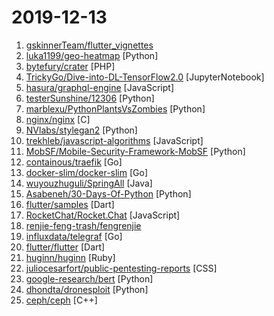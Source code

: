 # 2019-12-13

1. [gskinnerTeam/flutter_vignettes](https://github.com/gskinnerTeam/flutter_vignettes "A collection of fun Flutter experiments, created by gskinner, in partnership with Google.") 
2. [luka1199/geo-heatmap](https://github.com/luka1199/geo-heatmap "🗺 Generate an interactive geo heatmap from your Google location data") [Python]
3. [bytefury/crater](https://github.com/bytefury/crater "Free & Open Source Invoice App for Freelancers & Small Businesses") [PHP]
4. [TrickyGo/Dive-into-DL-TensorFlow2.0](https://github.com/TrickyGo/Dive-into-DL-TensorFlow2.0 "本项目将《动手学深度学习》(Dive into Deep Learning)原书中的MXNet实现改为TensorFlow 2.0实现，项目已得到李沐老师的同意") [JupyterNotebook]
5. [hasura/graphql-engine](https://github.com/hasura/graphql-engine "Blazing fast, instant realtime GraphQL APIs on Postgres with fine grained access control, also trigger webhooks on database events.") [JavaScript]
6. [testerSunshine/12306](https://github.com/testerSunshine/12306 "12306智能刷票，订票") [Python]
7. [marblexu/PythonPlantsVsZombies](https://github.com/marblexu/PythonPlantsVsZombies "a simple PlantsVsZombies game") [Python]
8. [nginx/nginx](https://github.com/nginx/nginx "An official read-only mirror of http://hg.nginx.org/nginx/ which is updated hourly. Pull requests on GitHub cannot be accepted and will be automatically closed. The proper way to submit changes to nginx is via the nginx development mailing list, see http://nginx.org/en/docs/contributing_changes.html") [C]
9. [NVlabs/stylegan2](https://github.com/NVlabs/stylegan2 "StyleGAN2 - Official TensorFlow Implementation") [Python]
10. [trekhleb/javascript-algorithms](https://github.com/trekhleb/javascript-algorithms "📝 Algorithms and data structures implemented in JavaScript with explanations and links to further readings") [JavaScript]
11. [MobSF/Mobile-Security-Framework-MobSF](https://github.com/MobSF/Mobile-Security-Framework-MobSF "Mobile Security Framework (MobSF) is an automated, all-in-one mobile application (Android/iOS/Windows) pen-testing, malware analysis and security assessment framework capable of performing static and dynamic analysis.") [Python]
12. [containous/traefik](https://github.com/containous/traefik "The Cloud Native Edge Router") [Go]
13. [docker-slim/docker-slim](https://github.com/docker-slim/docker-slim "DockerSlim (docker-slim): Don't change anything in your Docker container image and minify it by up to 30x (and for compiled languages even more) making it secure too! (free and open source)") [Go]
14. [wuyouzhuguli/SpringAll](https://github.com/wuyouzhuguli/SpringAll "循序渐进，学习Spring Boot、Spring Boot & Shiro、Spring Cloud、Spring Security & Spring Security OAuth2，博客Spring系列源码") [Java]
15. [Asabeneh/30-Days-Of-Python](https://github.com/Asabeneh/30-Days-Of-Python "A 30 days of python programming challenge") [Python]
16. [flutter/samples](https://github.com/flutter/samples "A collection of Flutter examples and demos.") [Dart]
17. [RocketChat/Rocket.Chat](https://github.com/RocketChat/Rocket.Chat "The ultimate Free Open Source Solution for team communications.") [JavaScript]
18. [renjie-feng-trash/fengrenjie](https://github.com/renjie-feng-trash/fengrenjie "这个repo是为了锤北大垃圾教授——冯仁杰") 
19. [influxdata/telegraf](https://github.com/influxdata/telegraf "The plugin-driven server agent for collecting & reporting metrics.") [Go]
20. [flutter/flutter](https://github.com/flutter/flutter "Flutter makes it easy and fast to build beautiful mobile apps.") [Dart]
21. [huginn/huginn](https://github.com/huginn/huginn "Create agents that monitor and act on your behalf. Your agents are standing by!") [Ruby]
22. [juliocesarfort/public-pentesting-reports](https://github.com/juliocesarfort/public-pentesting-reports "Curated list of public penetration test reports released by several consulting firms and academic security groups") [CSS]
23. [google-research/bert](https://github.com/google-research/bert "TensorFlow code and pre-trained models for BERT") [Python]
24. [dhondta/dronesploit](https://github.com/dhondta/dronesploit "Drone pentesting framework console") [Python]
25. [ceph/ceph](https://github.com/ceph/ceph "Ceph is a distributed object, block, and file storage platform") [C++]
